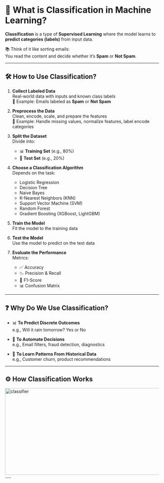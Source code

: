 # 🤖 What is Classification in Machine Learning?

**Classification** is a type of **Supervised Learning** where the model learns to **predict categories (labels)** from input data.

📚 Think of it like sorting emails:  
You read the content and decide whether it’s **Spam** or **Not Spam**.

---

## 🛠️ How to Use Classification?

1. **Collect Labeled Data**  
   Real-world data with inputs and known class labels  
   📸 Example: Emails labeled as **Spam** or **Not Spam**

2. **Preprocess the Data**  
   Clean, encode, scale, and prepare the features  
   🧽 Example: Handle missing values, normalize features, label encode categories

3. **Split the Dataset**  
   Divide into:  
   - 📊 **Training Set** (e.g., 80%)  
   - 🧪 **Test Set** (e.g., 20%)

4. **Choose a Classification Algorithm**  
   Depends on the task:
   - Logistic Regression
   - Decision Tree
   - Naive Bayes
   - K-Nearest Neighbors (KNN)
   - Support Vector Machine (SVM)
   - Random Forest
   - Gradient Boosting (XGBoost, LightGBM)

5. **Train the Model**  
   Fit the model to the training data

6. **Test the Model**  
   Use the model to predict on the test data

7. **Evaluate the Performance**  
   Metrics:
   - ✅ Accuracy
   - 📉 Precision & Recall
   - 🧮 F1-Score
   - 📊 Confusion Matrix

---

## ❓ Why Do We Use Classification?

- 📊 **To Predict Discrete Outcomes**  
  e.g., Will it rain tomorrow? Yes or No

- 🧠 **To Automate Decisions**  
  e.g., Email filters, fraud detection, diagnostics

- 🎯 **To Learn Patterns From Historical Data**  
  e.g., Customer churn, product recommendations

---

## ⚙️ How Classification Works

<img width="509" height="283" alt="classifier" src="https://github.com/user-attachments/assets/b5ba8b82-a7b7-4f11-9339-7f4e1606e615" />
---
